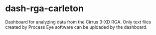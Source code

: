 # dash-rga-carleton
Dashboard for analyzing data from the Cirrus 3-XD RGA. Only text files created by Process Eye software can be uploaded by the dashboard.
